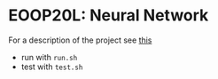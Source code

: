 # EOOP20L: Neural Network

For a description of the project see [this](doc/preliminary.md)

- run with `run.sh`
- test with `test.sh`
